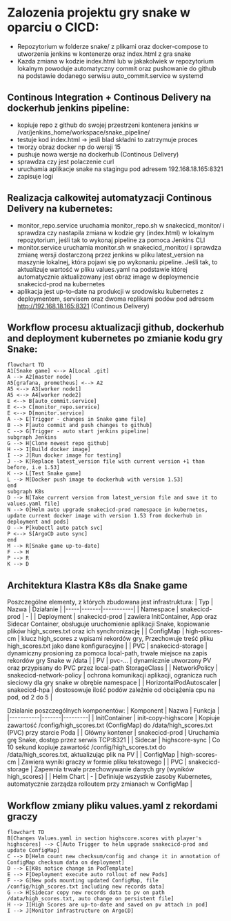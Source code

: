 # Zalozenia projektu gry snake w oparciu o CICD:
- Repozytorium w folderze snake/ z plikami oraz docker-compose to utworzenia jenkins w kontenerze oraz index.html z gra snake
- Kazda zmiana w kodzie index.html lub w jakakolwiek w repozytorium lokalnym powoduje automatyczny commit oraz pushowanie do github na podstawie dodanego serwisu auto_commit.service w systemd
## Continous Integration + Continous Delivery na dockerhub jenkins pipeline:
  - kopiuje repo z github do swojej przestrzeni kontenera jenkins w /var/jenkins_home/workspace/snake_pipeline/
  - testuje kod index.html -> jesli blad składni to zatrzymuje proces
  - tworzy obraz docker np do wersji 15
  - pushuje nowa wersje na dockerhub (Continous Delivery)
  - sprawdza czy jest polaczenie curl
  - uruchamia aplikacje snake na stagingu pod adresem 192.168.18.165:8321
  - zapisuje logi
## Realizacja calkowitej automatyzacji Continous Delivery na kubernetes:
  - monitor_repo.service uruchamia monitor_repo.sh w snakecicd_monitor/ i sprawdza czy nastapila zmiana w kodzie gry (index.html) w lokalnym repozytorium, jeśli tak to wykonaj pipeline za pomoca Jenkins CLI
  - monitor.service uruchamia monitor.sh w snakecicd_monitor/ i sprawdza zmianę wersji dostarczoną przez jenkins w pliku latest_version na maszynie lokalnej, która pojawi się po wykonaniu pipeline. Jeśli tak, to aktualizuje wartość w pliku values.yaml na podstawie której automatycznie aktualizowany jest obraz image w deploymencie snakecicd-prod na kubernetes
  - aplikacja jest up-to-date na produkcji w srodowisku kubernetes z deploymentem, servisem oraz dwoma replikami podów pod adresem http://192.168.18.165:8321 (Continous Delivery)
  ## Workflow procesu aktualizacji github, dockerhub and deployment kubernetes po zmianie kodu gry Snake:

```mermaid
flowchart TD
A1[Snake game] <--> A[Local .git]
A --> A2[master node]
A5[grafana, prometheus] <--> A2
A5 <--> A3[worker node1]
A5 <--> A4[worker node2]
E <--> B[auto_commit.service]
E <--> C[monitor_repo.service]
E <--> D[monitor.service]
A --> E[Trigger - changes in Snake game file]
B --> F[auto commit and push changes to github]
C --> G[Trigger - auto start jenkins pipeline]
subgraph Jenkins
G --> H[Clone newest repo github]
H --> I[Build docker image]
I --> J[Run docker image for testing]
J --> K[Replace latest_version file with current version +1 than before, i.e 1.53]
K --> L[Test Snake game]
L --> M[Docker push image to dockerhub with version 1.53]
end
subgraph K8s
D --> N[Take current version from latest_version file and save it to values.yaml file]
N --> O[Helm auto upgrade snakecicd-prod namespace in kubernetes, update current docker image with version 1.53 from dockerhub in deployment and pods]
O --> P[kubectl auto patch svc]
P <--> S[ArgoCD auto sync]
end
M --> R[Snake game up-to-date]
F --> H
P --> R
K --> D
```

## Architektura Klastra K8s dla Snake game ##

Poszczególne elementy, z których zbudowana jest infrastruktura:
| Typ | Nazwa | Działanie |
|-----|-------|-----------|
| Namespace | snakecicd-prod | - |
| Deployment | snakecicd-prod | zawiera InitContainer, App oraz Sidecar Container, obsługuje uruchomienie aplikacji Snake, kopiowanie plików high_scores.txt oraz ich synchronizację |
| ConfigMap | high-scores-cm | klucz high_scores z wpisami rekordów gry, Przechowuje treść pliku high_scores.txt jako dane konfiguracyjne |
| PVC | snakecicd-storage | dynamiczny prosioning za pomoca local-path, trwałe miejsce na zapis rekordów gry Snake w /data |
| PV | pvc-... | dynamicznie utworzony PV oraz przypisany do PVC przez local-path StorageClass |
| NetworkPolicy | snakecicd-network-policy | ochrona komunikacji aplikacji, ogranicza ruch sieciowy dla gry snake w obrębie namespace |
| HorizontalPodAutoscaler | snakecicd-hpa | dostosowuje ilość podów zależnie od obciążenia cpu na pod, od 2 do 5 |

Dzialanie poszczególnych komponentów:
| Komponent | Nazwa | Funkcja |
|-----------|-------|---------|
| InitContainer | init-copy-highscore | Kopiuje zawartość /config/high_scores.txt (ConfigMap) do /data/high_scores.txt (PVC) przy starcie Poda |
| Główny kontener | snakecicd-prod | Uruchamia grę Snake, dostęp przez serwis TCP:8321 |
| Sidecar | highscore-sync | Co 10 sekund kopiuje zawartość /config/high_scores.txt do /data/high_scores.txt, aktualizując plik na PV |
| ConfigMap | high-scores-cm | Zawiera wyniki graczy w formie pliku tekstowego |
| PVC | snakecicd-storage | Zapewnia trwałe przechowywanie danych gry (wyników high_scores) |
| Helm Chart | - | Definiuje wszystkie zasoby Kubernetes, automatycznie zarządza rolloutem przy zmianach w ConfigMap |

## Workflow zmiany pliku values.yaml z rekordami graczy ##

```mermaid
flowchart TD
B[Changes Values.yaml in section highscore.scores with player's highscores] --> C[Auto Trigger to helm upgrade snakecicd-prod and update ConfigMap]
C --> D[Helm count new checksum/config and change it in annotation of ConfigMap checksum data on deployment]
D --> E[K8s notice change in PodTemplate]
E --> F[Deployment execute auto rollout of new Pods]
F --> G[New pods mounting updated ConfigMap, file /config/high_scores.txt including new records data]
G --> H[Sidecar copy new records data to pv on path /data/high_scores.txt, auto change on persistent file]
H --> I[High Scores are up-to-date and saved on pv attach in pod]
I --> J[Monitor infrastructure on ArgoCD]
```

